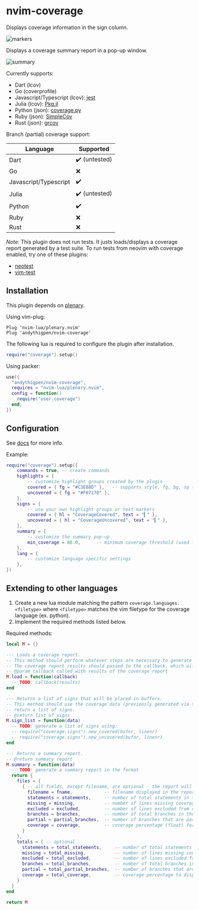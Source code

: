 # nvim-coverage

Displays coverage information in the sign column.

![markers](https://user-images.githubusercontent.com/542263/159128715-32e6eddf-5f9f-4853-9e2b-abd66bbf01d4.png)

Displays a coverage summary report in a pop-up window.

![summary](https://user-images.githubusercontent.com/542263/159128732-8189b89d-4f71-4a34-8c6a-176e40fcd48d.png)

Currently supports:

- Dart (lcov)
- Go (coverprofile)
- Javascript/Typescript (lcov): [jest](https://jestjs.io/docs/getting-started)
- Julia (lcov): [Pkg.jl](https://pkgdocs.julialang.org/v1/)
- Python (json): [coverage.py](https://coverage.readthedocs.io/en/6.3.2/index.html)
- Ruby (json): [SimpleCov](https://github.com/simplecov-ruby/simplecov)
- Rust (json): [grcov](https://github.com/mozilla/grcov#usage)

Branch (partial) coverage support:

| Language              | Supported              |
| --------------------- | ---------------------- |
| Dart                  | :heavy_check_mark: (untested) |
| Go                    | :x: |
| Javascript/Typescript | :heavy_check_mark: |
| Julia                 | :heavy_check_mark: (untested) |
| Python                | :heavy_check_mark: |
| Ruby                  | :x: |
| Rust                  | :x: |


*Note:* This plugin does not run tests. It justs loads/displays a coverage report generated by a test suite.
To run tests from neovim with coverage enabled, try one of these plugins:

* [neotest](https://github.com/nvim-neotest/neotest)
* [vim-test](https://github.com/vim-test/vim-test)

## Installation

This plugin depends on [plenary](https://github.com/nvim-lua/plenary.nvim).

Using vim-plug:
```vim
Plug 'nvim-lua/plenary.nvim'
Plug 'andythigpen/nvim-coverage'
```

The following lua is required to configure the plugin after installation.
```lua
require("coverage").setup()
```

Using packer:
```lua
use({
  "andythigpen/nvim-coverage",
  requires = "nvim-lua/plenary.nvim",
  config = function()
    require("user.coverage")
  end,
})
```

## Configuration

See [docs](https://github.com/andythigpen/nvim-coverage/blob/main/doc/nvim-coverage.txt) for more info.

Example:

```lua
require("coverage").setup({
	commands = true, -- create commands
	highlights = {
		-- customize highlight groups created by the plugin
		covered = { fg = "#C3E88D" },   -- supports style, fg, bg, sp (see :h highlight-gui)
		uncovered = { fg = "#F07178" },
	},
	signs = {
		-- use your own highlight groups or text markers
		covered = { hl = "CoverageCovered", text = "▎" },
		uncovered = { hl = "CoverageUncovered", text = "▎" },
	},
	summary = {
		-- customize the summary pop-up
		min_coverage = 80.0,      -- minimum coverage threshold (used for highlighting)
	},
	lang = {
		-- customize language specific settings
	},
})
```

## Extending to other languages

1. Create a new lua module matching the pattern `coverage.languages.<filetype>` where `<filetype>` matches the vim filetype for the coverage language (ex. python).
2. Implement the required methods listed below.

Required methods:
```lua
local M = {}

--- Loads a coverage report.
-- This method should perform whatever steps are necessary to generate a coverage report.
-- The coverage report results should passed to the callback, which will be cached by the plugin.
-- @param callback called with results of the coverage report
M.load = function(callback)
  -- TODO: callback(results)
end

--- Returns a list of signs that will be placed in buffers.
-- This method should use the coverage data (previously generated via the load method) to 
-- return a list of signs.
-- @return list of signs
M.sign_list = function(data)
  -- TODO: generate a list of signs using:
  -- require("coverage.signs").new_covered(bufnr, linenr)
  -- require("coverage.signs").new_uncovered(bufnr, linenr)
end

--- Returns a summary report.
-- @return summary report
M.summary = function(data)
  -- TODO: generate a summary report in the format
  return {
    files = {
      { -- all fields, except filename, are optional - the report will be blank if the field is nil
        filename = fname,            -- filename displayed in the report
        statements = statements,     -- number of total statements in the file
        missing = missing,           -- number of lines missing coverage (uncovered) in the file
        excluded = excluded,         -- number of lines excluded from coverage reporting in the file
        branches = branches,         -- number of total branches in the file
        partial = partial_branches,  -- number of branches that are partially covered in the file
        coverage = coverage,         -- coverage percentage (float) for this file
      }
    },
    totals = { -- optional
      statements = total_statements,     -- number of total statements in the report
      missing = total_missing,           -- number of lines missing coverage (uncovered) in the report
      excluded = total_excluded,         -- number of lines excluded from coverage reporting in the report
      branches = total_branches,         -- number of total branches in the report
      partial = total_partial_branches,  -- number of branches that are partially covered in the report
      coverage = total_coverage,         -- coverage percentage to display in the report
    }
  }
end

return M
```
